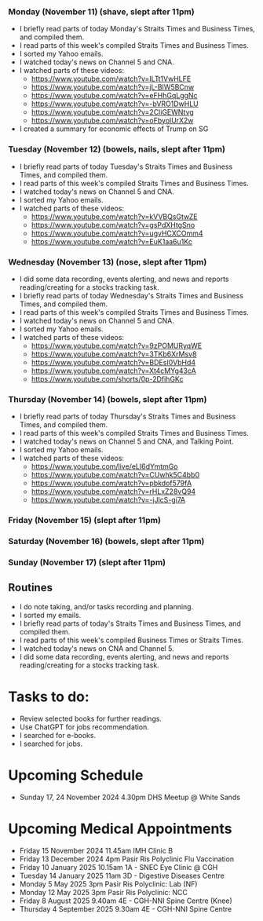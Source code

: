### Monday (November 11) (shave, slept after 11pm)
- I briefly read parts of today Monday's Straits Times and Business Times, and compiled them.
- I read parts of this week's compiled Straits Times and Business Times.
- I sorted my Yahoo emails.
- I watched today's news on Channel 5 and CNA.
- I watched parts of these videos:
    - https://www.youtube.com/watch?v=ILTt1VwHLFE
    - https://www.youtube.com/watch?v=jL-BIW5BCnw
    - https://www.youtube.com/watch?v=eFHhGqLggNc
    - https://www.youtube.com/watch?v=-bVRO1DwHLU
    - https://www.youtube.com/watch?v=2CliGEWNtvg
    - https://www.youtube.com/watch?v=oFbyolUrX2w
- I created a summary for economic effects of Trump on SG

### Tuesday (November 12) (bowels, nails, slept after 11pm)
- I briefly read parts of today Tuesday's Straits Times and Business Times, and compiled them.
- I read parts of this week's compiled Straits Times and Business Times.
- I watched today's news on Channel 5 and CNA.
- I sorted my Yahoo emails.
- I watched parts of these videos:
    - https://www.youtube.com/watch?v=kVVBQsGtwZE
    - https://www.youtube.com/watch?v=gsPdXHtgSno
    - https://www.youtube.com/watch?v=ugvHCXCOmm4
    - https://www.youtube.com/watch?v=EuK1aa6u1Kc

### Wednesday (November 13) (nose, slept after 11pm)
- I did some data recording, events alerting, and news and reports reading/creating for a stocks tracking task.
- I briefly read parts of today Wednesday's Straits Times and Business Times, and compiled them.
- I read parts of this week's compiled Straits Times and Business Times.
- I watched today's news on Channel 5 and CNA.
- I sorted my Yahoo emails.
- I watched parts of these videos:
    - https://www.youtube.com/watch?v=9zPOMURyqWE
    - https://www.youtube.com/watch?v=3TKb6XrMsv8
    - https://www.youtube.com/watch?v=BDEsI0VbHd4
    - https://www.youtube.com/watch?v=Xt4cMYg43cA
    - https://www.youtube.com/shorts/0p-2DfihGKc

### Thursday (November 14) (bowels, slept after 11pm)
- I briefly read parts of today Thursday's Straits Times and Business Times, and compiled them.
- I read parts of this week's compiled Straits Times and Business Times.
- I watched today's news on Channel 5 and CNA, and Talking Point.
- I sorted my Yahoo emails.
- I watched parts of these videos:
    - https://www.youtube.com/live/eLI6dYmtmGo
    - https://www.youtube.com/watch?v=CUwhk5C4bb0
    - https://www.youtube.com/watch?v=pbkdof579fA
    - https://www.youtube.com/watch?v=rHLxZ28vQ94
    - https://www.youtube.com/watch?v=-jJlcS-gi7A

### Friday (November 15) (slept after 11pm)


### Saturday (November 16) (bowels, slept after 11pm)


### Sunday (November 17) (slept after 11pm)






## Routines
- I do note taking, and/or tasks recording and planning.
- I sorted my emails.
- I briefly read parts of today's Straits Times and Business Times, and compiled them.
- I read parts of this week's compiled Business Times or Straits Times.
- I watched today's news on CNA and Channel 5.
- I did some data recording, events alerting, and news and reports reading/creating for a stocks tracking task.

# Tasks to do:
- Review selected books for further readings.
- Use ChatGPT for jobs recommendation.
- I searched for e-books.
- I searched for jobs.

# Upcoming Schedule
- Sunday 17, 24 November 2024 4.30pm DHS Meetup @ White Sands

# Upcoming Medical Appointments
- Friday 15 November 2024 11.45am IMH Clinic B
- Friday 13 December 2024 4pm Pasir Ris Polyclinic Flu Vaccination
- Friday 10 January 2025 10.15am 1A - SNEC Eye Clinic @ CGH
- Tuesday 14 January 2025 11am 3D - Digestive Diseases Centre
- Monday 5 May 2025 3pm Pasir Ris Polyclinic: Lab (NF)
- Monday 12 May 2025 3pm Pasir Ris Polyclinic: NCC
- Friday 8 August 2025 9.40am 4E - CGH-NNI Spine Centre (Knee)
- Thursday 4 September 2025 9.30am 4E - CGH-NNI Spine Centre
